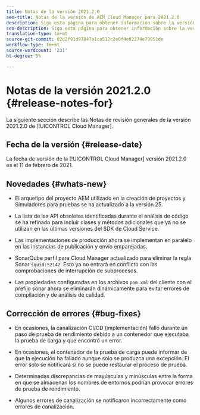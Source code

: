 ```yaml
---
title: Notas de la versión 2021.2.0
seo-title: Notas de la versión de AEM Cloud Manager para 2021.2.0
description: Siga esta página para obtener información sobre la versión 2021.2.0 de Cloud Manager
seo-description: Siga esta página para obtener información sobre la versión 2021.2.0 de AEM Cloud Manager
translation-type: tm+mt
source-git-commit: 02d2f91d97847a1ca512c2e0f4e02274e79951de
workflow-type: tm+mt
source-wordcount: '231'
ht-degree: 5%

---
```


# Notas de la versión 2021.2.0 {#release-notes-for}

La siguiente sección describe las Notas de revisión generales de la versión 2021.2.0 de [!UICONTROL Cloud Manager].

## Fecha de la versión {#release-date}

La fecha de versión de la [!UICONTROL Cloud Manager] versión 2021.2.0 es el 11 de febrero de 2021.

## Novedades {#whats-new}

* El arquetipo del proyecto AEM utilizado en la creación de proyectos y Simuladores para pruebas se ha actualizado a la versión 25.

* La lista de las API obsoletas identificadas durante el análisis de código se ha refinado para incluir clases y métodos adicionales que ya no se utilizan en las últimas versiones del SDK de Cloud Service.

* Las implementaciones de producción ahora se implementan en paralelo en las instancias de publicación y envío emparejadas.

* SonarQube perfil para Cloud Manager actualizado para eliminar la regla Sonar `squid:S2142`. Esto ya no entrará en conflicto con las comprobaciones de interrupción de subprocesos.

* Las propiedades configuradas en los archivos `pom.xml` del cliente con el prefijo sonar ahora se eliminarán dinámicamente para evitar errores de compilación y de análisis de calidad.

## Corrección de errores {#bug-fixes}

* En ocasiones, la canalización CI/CD (implementación) falló durante un paso de prueba de rendimiento debido a un contenedor que ejecutaba la prueba de carga y que encontró un error.

* En ocasiones, el contenedor de la prueba de carga puede informar de que la ejecución ha fallado aunque solo se produzca una excepción. El error solo se notificará si no se puede restaurar el proceso de prueba.

* Determinadas discrepancias de mayúsculas y minúsculas entre la forma en que se almacenan los nombres de entornos podrían provocar errores de prueba de rendimiento.

* Algunos errores de canalización se notificaron incorrectamente como errores de canalización.